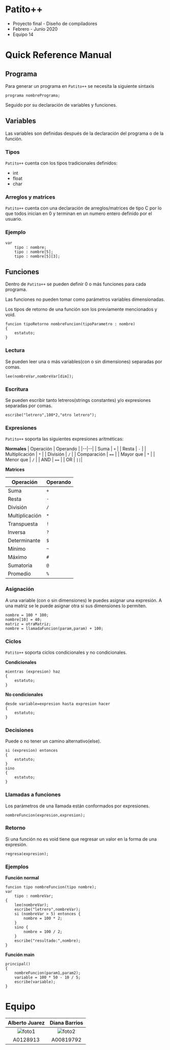 
# Patito++

 - Proyecto final - Diseño de compiladores
 - Febrero - Junio 2020
 - Equipo 14


# Quick Reference Manual
## Programa
Para generar un programa en `Patito++` se necesita la siguiente sintaxis

    programa nombrePrograma;

Seguido por su declaración de variables y funciones.

## Variables
Las variables son definidas después de la declaración del programa o de la función.

### Tipos
`Patito++` cuenta con los tipos tradicionales definidos:
* int
* float
* char

### Arreglos y matrices
`Patito++` cuenta con una declaración de arreglos/matrices de tipo C por lo que todos inician en 0 y terminan en un numero entero definido por el usuario.

### Ejemplo

    var
	    tipo : nombre;
	    tipo : nombre[5];
	    tipo : nombre[5][3];

## Funciones
Dentro de `Patito++` se pueden definir 0 o más funciones para cada programa.

Las funciones no pueden tomar como parámetros variables dimensionadas.

Los tipos de retorno de una función son los previamente mencionados y void.

    funcion tipoRetorno nombreFuncion(tipoParametro : nombre)
    {
	    estatuto;
    }

### Lectura
Se pueden leer una o más variables(con o sin dimensiones) separadas por comas.

    lee(nombreVar,nombreVar[dim]);

### Escritura
Se pueden escribir tanto letreros(strings constantes) y/o expresiones separadas por comas.

    escribe("letrero",100*2,"otro letrero");

### Expresiones
`Patito++` soporta las siguientes expresiones aritméticas:

**Normales**
| Operación | Operando |
|--|--|
| Suma | `+` |
| Resta | `-` |
| Multiplicación | `*` |
| División | `/` |
| Comparación | `==` |
| Mayor que | `*` |
| Menor que | `/` |
| AND | `==` |
| OR | `||`|


**Matrices**


| Operación | Operando |
|--|--|
| Suma | `+` |
| Resta | `-` |
| División | `/` |
| Multiplicación | `*` |
| Transpuesta | `!` |
| Inversa | `?` |
| Determinante | `$` |
| Mínimo | `~` |
| Máximo | `#` |
| Sumatoria | `@` |
| Promedio | `%` |
### Asignación
A una variable (con o sin dimensiones)  le puedes asignar una expresión.
A una matriz se le puede asignar otra si sus dimensiones lo permiten.

    nombre = 100 * 100;
    nombre[10] = 40;
    matriz = otraMatriz;
    nombre = llamadaFuncion(param,param) + 100;

### Ciclos
`Patito++` soporta ciclos condicionales y no condicionales.

**Condicionales**

    mientras (expresion) haz
    {
	    estatuto;
    }
**No condicionales**

    desde variable=expresion hasta expresion hacer
    {
	    estatuto;
    }

### Decisiones
Puede o no tener un camino alternativo(else).

    si (expresion) entonces
    {
	    estatuto;
    }
    sino
    {
	    estatuto;
    }

### Llamadas a funciones
Los parámetros de una llamada están conformados por expresiones.

    nombreFuncion(expresion,expresion);

### Retorno
Si una función no es void tiene que regresar un valor en la forma de una expresión.

    regresa(expresion);

### Ejemplos
**Función normal**

    funcion tipo nombreFuncion(tipo nombre);
    var
	    tipo : nombreVar;
	{
		lee(nombreVar);
		escribe("letrero",nombreVar);
		si (nombreVar > 5) entonces {
			nombre = 100 * 2;
		}
		sino {
			nombre = 100 / 2;
		}
		escribe("resultado:",nombre);
	}

**Función main**

    principal()
    {
	    nombreFuncion(param1,param2);
	    variable = 100 * 50 - 10 / 5;
	    escribe(variable);
    }

# Equipo

|  **Alberto Juarez** | **Diana Barrios** |
| :---: |:---:|
|  ![foto1](https://avatars3.githubusercontent.com/u/21068627?v=3&s=200) | ![foto2](https://avatars3.githubusercontent.com/u/21281689?v=3&s=200)  |
|  A0128913 | A00819792 |
